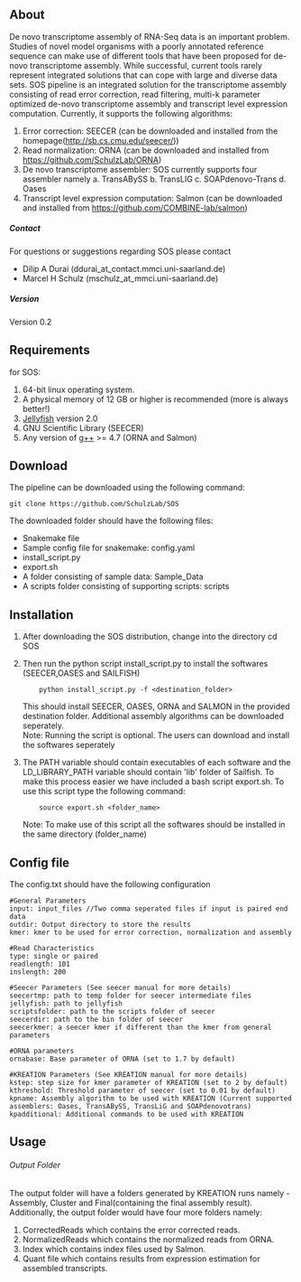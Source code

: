 ## About
De novo transcriptome assembly of RNA-Seq data is an important problem. Studies of novel model organisms with a poorly annotated reference sequence can make use of different tools that have been proposed for de-novo transcriptome assembly. While successful, current tools rarely represent integrated solutions that can cope with large and diverse data sets. SOS pipeline is an integrated solution for the transcriptome assembly consisting of read error correction, read filtering, multi-k parameter optimized de-novo transcriptome assembly and transcript level expression computation. Currently, it supports the following algorithms:
1.  Error correction: SEECER (can be downloaded and installed from the homepage(http://sb.cs.cmu.edu/seecer/))
2.  Read normalization: ORNA (can be downloaded and installed from https://github.com/SchulzLab/ORNA)
3.  De novo transcriptome assembler: SOS currently supports four assembler namely 
    a. TransABySS 
    b. TransLIG
    c. SOAPdenovo-Trans
    d. Oases
4.  Transcript level expression computation: Salmon (can be downloaded and installed from https://github.com/COMBINE-lab/salmon)  

##### Contact
For questions or suggestions regarding SOS please contact

* Dilip A Durai (ddurai_at_contact.mmci.uni-saarland.de)
* Marcel H Schulz (mschulz_at_mmci.uni-saarland.de)


##### Version
Version 0.2

## Requirements
for SOS:

1.	64-bit linux operating system. 
2.	A physical memory of 12 GB or higher is recommended (more is always better!)
3.	[Jellyfish](http://www.cbcb.umd.edu/software/jellyfish/) version 2.0  
4.	GNU Scientific Library (SEECER)
5.  Any version of [g++](gcc.gnu.org) >= 4.7 (ORNA and Salmon)


## Download
The pipeline can be downloaded using the following command:

    git clone https://github.com/SchulzLab/SOS

The downloaded folder should have the following files:

* Snakemake file
* Sample config file for snakemake: config.yaml
* install_script.py	
* export.sh
* A folder consisting of sample data: Sample_Data
* A scripts folder consisting of supporting scripts: scripts

## Installation

1.	After downloading the SOS distribution, change into the directory
		cd SOS

2.	Then run the python script install_script.py to install the softwares (SEECER,OASES and SAILFISH)
	```
		python install_script.py -f <destination_folder>
	```
	This should install SEECER, OASES, ORNA and SALMON in the provided destination folder. Additional assembly algorithms can be downloaded seperately.  
	Note: Running the script is optional. The users can download and install the softwares seperately  

3.	The PATH variable should contain executables of each software and the LD_LIBRARY_PATH variable should contain 'lib' folder of Sailfish.
	To make this process easier we have included a bash script export.sh. To use this script type the following command:
	```
		source export.sh <folder_name>
	```
	Note: To make use of this script all the softwares should be installed in the same directory (folder_name)

## Config file
The config.txt should have the following configuration
```
#General Parameters
input: input_files //Two comma seperated files if input is paired end data
outdir: Output directory to store the results 
kmer: kmer to be used for error correction, normalization and assembly

#Read Characteristics
type: single or paired 
readlength: 101  
inslength: 200

#Seecer Parameters (See seecer manual for more details)
seecertmp: path to temp folder for seecer intermediate files
jellyfish: path to jellyfish
scriptsfolder: path to the scripts folder of seecer
seecerdir: path to the bin folder of seecer
seecerkmer: a seecer kmer if different than the kmer from general parameters

#ORNA parameters
ornabase: Base parameter of ORNA (set to 1.7 by default)

#KREATION Parameters (See KREATION manual for more details)
kstep: step size for kmer parameter of KREATION (set to 2 by default)
kthreshold: Threshold parameter of seecer (set to 0.01 by default)
kpname: Assembly algorithm to be used with KREATION (Current supported assemblers: Oases, TransABySS, TransLiG and SOAPdenovotrans)
kpadditional: Additional commands to be used with KREATION 
```

## Usage


###### Output Folder
The output folder will have a folders generated by KREATION runs namely - Assembly, Cluster and Final(containing the final assembly result). Additionally, the output folder would have four more folders namely: 
1.	CorrectedReads which contains the error corrected reads.
2.	NormalizedReads which contains the normalized reads from ORNA. 
3.	Index which contains index files used by Salmon. 
4.	Quant file which contains results from expression estimation for assembled transcripts.

